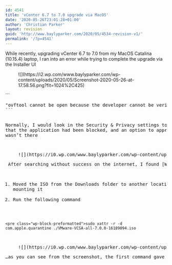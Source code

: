 ```yaml
---
id: 4541
title: 'vCenter 6.7 to 7.0 upgrade via MacOS'
date: '2020-05-26T23:01:28+01:00'
author: 'Christian Parker'
layout: revision
guid: 'http://www.baylyparker.com/2020/05/4534-revision-v1/'
permalink: '/?p=4541'
---
```


While recently, upgrading vCenter 6.7 to 7.0 from my MacOS Catalina (10.15.4) laptop, I ran into an error while trying to complete the upgrade via the Installer UI

<figure class="wp-block-image size-large is-resized">![](https://i2.wp.com/www.baylyparker.com/wp-content/uploads/2020/05/Screenshot-2020-05-26-at-17.58.56.png?fit=1024%2C425)</figure>```
<pre class="wp-block-preformatted">"ovftool cannot be open because the developer cannot be verified. macOS cannot verify that this app is free from malware"
```

Normally, I would look in the Security &amp; Privacy settings to see that the application had been blocked, and an option to approve it… It wasn’t there

<figure class="wp-block-image size-large is-resized">![](https://i0.wp.com/www.baylyparker.com/wp-content/uploads/2020/05/System-Preferences.png?resize=336%2C287)</figure> After searching without success on the internet, I found [William Lam](https://www.virtuallyghetto.com/2020/02/how-to-exclude-vcsa-ui-cli-installer-from-macos-catalina-security-gatekeeper.html)‘s blog on a similar subject, and tried to put the suggestion to the vCenter 7.0 installer, but I had no success. I found that I could only get the installer to work, when I had:

1. Moved the ISO from the Downloads folder to another location before mounting it
2. Run the following command

```
<pre class="wp-block-preformatted">sudo xattr -r -d com.apple.quarantine ./VMware-VCSA-all-7.0.0-16189094.iso
```

<figure class="wp-block-image size-large">![](https://i0.wp.com/www.baylyparker.com/wp-content/uploads/2020/05/Screenshot-2020-05-26-at-22.15.55.png?resize=572%2C151)</figure>…as you can see from the screenshot, the first command gave no errors, but the installation failed at the same point. The second command worked once the ISO had been moved out of the Downloads location. The installation to vCenter completed without issue.